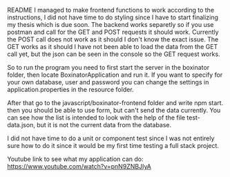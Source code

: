 README
I managed to make frontend functions to work according to the instructions, I did not have time to do styling since I have to start finalizing my thesis which is due soon.
The backend works separetly so if you use postman and call for the GET and POST requests it should work. Currently the POST call does not work as it should I don't know the exact issue. The GET works as it should I have not been able to load the data from the GET call yet, but the json can be seen in the console so the GET request works.

So to run the program you need to first start the server in the boxinator folder, then locate BoxinatorApplication and run it.
If you want to specify for your own database, user and password you can change the settings in application.properties in the resource folder.

After that go to the javascript/boxinator-frontend folder and write npm start. then you should be able to use form, but can't send the data currently.
You can see how the list is intended to look with the help of the file test-data.json, but it is not the current data from the database.

I did not have time to do a unit or component test since I was not entirely sure how to do it since it would be my first time testing a full stack project.

Youtube link to see what my application can do: https://www.youtube.com/watch?v=pnN9ZNBJIyA

